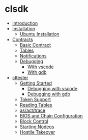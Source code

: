 # clsdk

- [Introduction](README.md)
- [Installation]()
  - [Ubuntu Installation](ubuntu.md)
- [Contracts]()
  - [Basic Contract](contract/basic/README.md)
  - [Tables](contract/table/README.md)
  - [Notifications](contract/notify/README.md)
  - [Debugging](contract/debug/README.md)
    - [With vscode](contract/debug/vscode.md)
    - [With gdb](contract/debug/gdb.md)
- [cltester]()
  - [Getting Started](cltester/starting/README.md)
    - [Debugging with vscode](cltester/starting/vscode.md)
    - [Debugging with gdb](cltester/starting/gdb.md)
  - [Token Support](cltester/token/README.md)
  - [Reading Tables](cltester/tables/README.md)
  - [as/act/trace](cltester/as/README.md)
  - [BIOS and Chain Configuration](cltester/bios/README.md)
  - [Block Control](cltester/block/README.md)
  - [Starting Nodeos](cltester/nodeos/README.md)
  - [Hostile Takeover](cltester/takeover/README.md)
